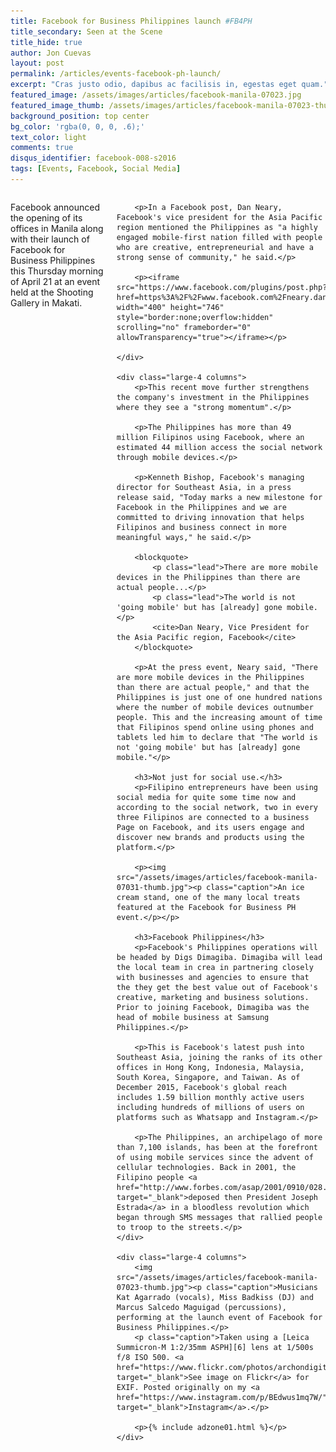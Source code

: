 ```yaml
---
title: Facebook for Business Philippines launch #FB4PH
title_secondary: Seen at the Scene
title_hide: true
author: Jon Cuevas
layout: post
permalink: /articles/events-facebook-ph-launch/
excerpt: "Cras justo odio, dapibus ac facilisis in, egestas eget quam."
featured_image: /assets/images/articles/facebook-manila-07023.jpg
featured_image_thumb: /assets/images/articles/facebook-manila-07023-thumb.jpg
background_position: top center
bg_color: 'rgba(0, 0, 0, .6);'
text_color: light
comments: true
disqus_identifier: facebook-008-s2016
tags: [Events, Facebook, Social Media]
---
```


<div class="row">
	<div class="large-4 columns">
		<p class="lead">Facebook announced the opening of its offices in Manila along with their launch of Facebook for Business Philippines this Thursday morning of April 21 at an event held at the Shooting Gallery in Makati.</p>

		<p>In a Facebook post, Dan Neary, Facebook's vice president for the Asia Pacific region mentioned the Philippines as "a highly engaged mobile-first nation filled with people who are creative, entrepreneurial and have a strong sense of community," he said.</p>

		<p><iframe src="https://www.facebook.com/plugins/post.php?href=https%3A%2F%2Fwww.facebook.com%2Fneary.dan%2Fposts%2F10153325822321486&width=400" width="400" height="746" style="border:none;overflow:hidden" scrolling="no" frameborder="0" allowTransparency="true"></iframe></p>

	</div>

	<div class="large-4 columns">
		<p>This recent move further strengthens the company's investment in the Philippines where they see a "strong momentum".</p>

		<p>The Philippines has more than 49 million Filipinos using Facebook, where an estimated 44 million access the social network through mobile devices.</p>

		<p>Kenneth Bishop, Facebook's managing director for Southeast Asia, in a press release said, "Today marks a new milestone for Facebook in the Philippines and we are committed to driving innovation that helps Filipinos and business connect in more meaningful ways," he said.</p>

		<blockquote>
			<p class="lead">There are more mobile devices in the Philippines than there are actual people...</p>
			<p class="lead">The world is not 'going mobile' but has [already] gone mobile.</p>
			<cite>Dan Neary, Vice President for the Asia Pacific region, Facebook</cite>
		</blockquote>

		<p>At the press event, Neary said, "There are more mobile devices in the Philippines than there are actual people," and that the Philippines is just one of one hundred nations where the number of mobile devices outnumber people. This and the increasing amount of time that Filipinos spend online using phones and tablets led him to declare that "The world is not 'going mobile' but has [already] gone mobile."</p>

		<h3>Not just for social use.</h3>
		<p>Filipino entrepreneurs have been using social media for quite some time now and according to the social network, two in every three Filipinos are connected to a business Page on Facebook, and its users engage and discover new brands and products using the platform.</p>

		<p><img src="/assets/images/articles/facebook-manila-07031-thumb.jpg"><p class="caption">An ice cream stand, one of the many local treats featured at the Facebook for Business PH event.</p></p>

		<h3>Facebook Philippines</h3>
		<p>Facebook's Philippines operations will be headed by Digs Dimagiba. Dimagiba will lead the local team in crea in partnering closely with businesses and agencies to ensure that the they get the best value out of Facebook's creative, marketing and business solutions. Prior to joining Facebook, Dimagiba was the head of mobile business at Samsung Philippines.</p>

		<p>This is Facebook's latest push into Southeast Asia, joining the ranks of its other offices in Hong Kong, Indonesia, Malaysia, South Korea, Singapore, and Taiwan. As of December 2015, Facebook's global reach includes 1.59 billion monthly active users including hundreds of millions of users on platforms such as Whatsapp and Instagram.</p>

		<p>The Philippines, an archipelago of more than 7,100 islands, has been at the forefront of using mobile services since the advent of cellular technologies. Back in 2001, the Filipino people <a href="http://www.forbes.com/asap/2001/0910/028.html" target="_blank">deposed then President Joseph Estrada</a> in a bloodless revolution which began through SMS messages that rallied people to troop to the streets.</p>
	</div>

	<div class="large-4 columns">
		<img src="/assets/images/articles/facebook-manila-07023-thumb.jpg"><p class="caption">Musicians Kat Agarrado (vocals), Miss Badkiss (DJ) and Marcus Salcedo Maguigad (percussions), performing at the launch event of Facebook for Business Philippines.</p>
		<p class="caption">Taken using a [Leica Summicron-M 1:2/35mm ASPH][6] lens at 1/500s f/8 ISO 500. <a href="https://www.flickr.com/photos/archondigital/26221436084/" target="_blank">See image on Flickr</a> for EXIF. Posted originally on my <a href="https://www.instagram.com/p/BEdwus1mq7W/" target="_blank">Instagram</a>.</p>

		<p>{% include adzone01.html %}</p>
	</div>
</div>


[1]: https://www.flickr.com/photos/archondigital/26221436084/
[2]: https://www.instagram.com/p/BEdwus1mq7W/
[5]: /topic/sony-a7sii/
[6]: /topic/leica/